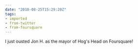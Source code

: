 ```yaml
---
date: "2010-08-25T15:29:20Z"
tags:
- imported
- from-twitter
- from-foursquare
---
```

I just ousted Jon H. as the mayor of Hog's Head on Foursquare!
